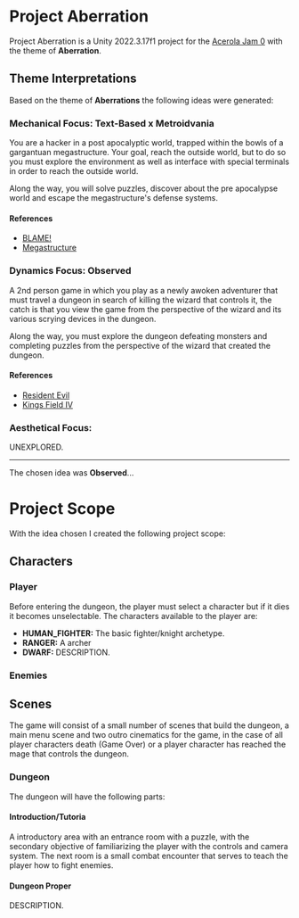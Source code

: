 # Project Aberration
Project Aberration is a Unity 2022.3.17f1 project for the [Acerola Jam 0](https://itch.io/jam/acerola-jam-0) with the theme of **Aberration**.

## Theme Interpretations
Based on the theme of **Aberrations** the following ideas were generated:

### **Mechanical Focus:** Text-Based x Metroidvania
You are a hacker in a post apocalyptic world, trapped within the bowls of a gargantuan megastructure. Your goal, reach the outside world, but to do so you must explore the environment as well as interface with special terminals in order to reach the outside world.

Along the way, you will solve puzzles, discover about the pre apocalypse world and escape the megastructure's defense systems.


#### References
- [BLAME!](https://blame-manga.com/manga/blame-chapter-1/)
- [Megastructure](https://en.wikipedia.org/wiki/Megastructure)


### Dynamics Focus: Observed
A 2nd person game in which you play as a newly awoken adventurer that must travel a dungeon in search of killing the wizard that controls it, the catch is that you view the game from the perspective of the wizard and its various scrying devices in the dungeon.

Along the way, you must explore the dungeon defeating monsters and completing puzzles from the perspective of the wizard that created the dungeon.

#### References
- [Resident Evil](https://www.youtube.com/watch?v=JK5JBpq8eU8)
- [Kings Field IV](https://www.youtube.com/watch?v=GDR6OHAqr1g&list=PLb7vC1TUr8gbcRtMmb0GA8jxymt8k_Mqv)


### Aesthetical Focus:
UNEXPLORED.

___
The chosen idea was **Observed**...

# Project Scope
With the idea chosen I created the following project scope:

## Characters
### Player
Before entering the dungeon, the player must select a character but if it dies it becomes unselectable. The characters available to the player are:
- **HUMAN_FIGHTER:** The basic fighter/knight archetype.
- **RANGER:** A archer
- **DWARF:** DESCRIPTION.

### Enemies

## Scenes
The game will consist of a small number of scenes that build the dungeon, a main menu scene and two outro cinematics for the game, in the case of all player characters death (Game Over) or a player character has reached the mage that controls the dungeon.

### Dungeon
The dungeon will have the following parts:

#### Introduction/Tutoria
A introductory area with an entrance room with a puzzle, with the secondary objective of familiarizing the player with the controls and camera system. The next room is a small combat encounter that serves to teach the player how to fight enemies.

#### Dungeon Proper
DESCRIPTION.



